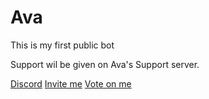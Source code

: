 # Ava
This is my first public bot

Support wil be given on Ava's Support server.

[Discord](https://discord.gg/vJSjPEEeGU)
[Invite me](https://discord.com/api/oauth2/authorize?client_id=804424228022648832&permissions=8&scope=bot)
[Vote on me]((https://top.gg/bot/804424228022648832/vote))